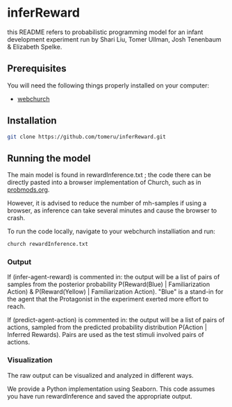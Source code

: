 # inferReward

this README refers to probabilistic programming model for an infant development experiment 
run by Shari Liu, Tomer Ullman, Josh Tenenbaum & Elizabeth Spelke. 

## Prerequisites

You will need the following things properly installed on your computer:

* [webchurch](https://github.com/probmods/webchurch)


## Installation

```bash
git clone https://github.com/tomeru/inferReward.git
```

##  Running the model

The main model is found in rewardInference.txt ; the code there can be directly pasted into a
browser implementation of Church, such as in [probmods.org](https://probmods.org).

However, it is advised to reduce the number of mh-samples if using a browser, as inference
can take several minutes and cause the browser to crash.

To run the code locally, navigate to your webchurch installiation and run:

```bash
church rewardInference.txt
```

### Output

If (infer-agent-reward) is commented in: the output will be a list of pairs of samples from 
the posterior probability P(Reward(Blue) | Familiarization Action) & P(Reward(Yellow) | Familiarization Action). 
"Blue" is a stand-in for the agent that the Protagonist in the experiment exerted more effort to reach. 

If (predict-agent-action) is commented in: the output will be a list of pairs of actions, 
sampled from the predicted probability distribution P(Action | Inferred Rewards). 
Pairs are used as the test stimuli involved pairs of actions. 

### Visualization

The raw output can be visualized and analyzed in different ways. 

We provide a Python implementation using Seaborn. This code assumes you have run rewardInference and
saved the appropriate output. 






